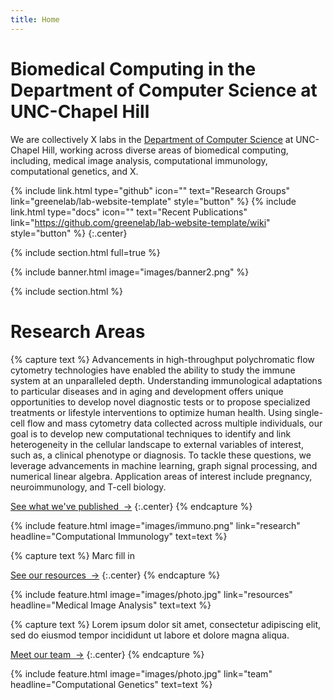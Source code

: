 ```yaml
---
title: Home
---
```


# Biomedical Computing in the Department of Computer Science at UNC-Chapel Hill

We are collectively X labs in the [Department of Computer Science](https://cs.unc.edu) at UNC-Chapel Hill, working across diverse areas of biomedical computing, including, medical image analysis, computational immunology, computational genetics, and X. 
  
{%
  include link.html
  type="github"
  icon=""
  text="Research Groups"
  link="greenelab/lab-website-template"
  style="button"
%}
{%
  include link.html
  type="docs"
  icon=""
  text="Recent Publications"
  link="https://github.com/greenelab/lab-website-template/wiki"
  style="button"
%}
{:.center}

{% include section.html full=true %}

{% include banner.html image="images/banner2.png" %}

{% include section.html %}

# Research Areas 

{% capture text %}
Advancements in high-throughput polychromatic flow cytometry technologies have enabled the ability to study the immune system at an unparalleled depth.  Understanding immunological adaptations to particular diseases and in aging and development offers unique opportunities to develop novel diagnostic tests or to propose specialized treatments or lifestyle interventions to optimize human health. Using single-cell flow and mass cytometry data collected across multiple individuals, our goal is to develop new computational techniques to identify and link heterogeneity in the cellular landscape to external variables of interest, such as, a clinical phenotype or diagnosis. To tackle these questions, we leverage advancements in machine learning, graph signal processing, and numerical linear algebra. Application areas of interest include pregnancy, neuroimmunology, and T-cell biology.

[See what we've published &nbsp;→](research)
{:.center}
{% endcapture %}

{%
  include feature.html
  image="images/immuno.png"
  link="research"
  headline="Computational Immunology"
  text=text
%}

{% capture text %}
Marc fill in

[See our resources &nbsp;→](resources)
{:.center}
{% endcapture %}

{%
  include feature.html
  image="images/photo.jpg"
  link="resources"
  headline="Medical Image Analysis"
  text=text
%}

{% capture text %}
Lorem ipsum dolor sit amet, consectetur adipiscing elit, sed do eiusmod tempor incididunt ut labore et dolore magna aliqua.

[Meet our team &nbsp;→](team)
{:.center}
{% endcapture %}

{%
  include feature.html
  image="images/photo.jpg"
  link="team"
  headline="Computational Genetics"
  text=text
%}
